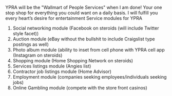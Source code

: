 YPRA will be the "Wallmart of People Services" when I am done! Your one stop shop for everything you could want on a daily basis. I will fulfill you every heart’s desire for entertainment
Service modules for YPRA
1.	Social networking module (Facebook on steroids (will include Twitter style facet))
2.	Auction module (eBay without the bullshit to include Craigslist type postings as well)
3.	Photo album module (ability to inset from cell phone with YPRA cell app (Instagram on steroids)
4.	Shopping module (Home Shopping Network on steroids)
5.	Services listings module (Angies list)
6.	Contractor job listings module (Home Advisor)
7.	Employment module (companies seeking employees/individuals seeking jobs)
8.	Online Gambling module (compete with the store front casinos)


